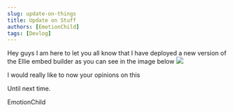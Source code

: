 ```yaml
---
slug: update-on-things
title: Update on Stuff
authors: [EmotionChild]
tags: [Devlog]
---
```


Hey guys I am here to let you all know that I have deployed a new version of the Ellie embed builder as you can see in the image below
![](https://cdn.discordapp.com/attachments/862744098133639172/972794190989762611/unknown.png?size=4096)

I would really like to now your opinions on this

Until next time.

EmotionChild